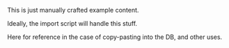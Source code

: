 This is just manually crafted example content.

Ideally, the import script will handle this stuff.

Here for reference in the case of copy-pasting into the DB, and other uses.
